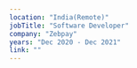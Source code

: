 ```yaml
---
location: "India(Remote)"
jobTitle: "Software Developer"
company: "Zebpay"
years: "Dec 2020 - Dec 2021"
link: ""
---
```

